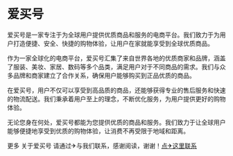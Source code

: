 # 爱买号

爱买号是一家专注于为全球用户提供优质商品和服务的电商平台。我们致力于为用户打造便捷、安全、快捷的购物体验，让用户在家就能享受到全球优质商品。

作为一家全球化的电商平台，爱买号汇集了来自世界各地的优质商家和品牌，涵盖了服装、美妆、家居、数码等多个品类，满足用户对于不同商品的需求。我们与众多品牌和商家建立了合作关系，确保用户能够购买到正品优质的商品。

在爱买号，用户不仅可以享受到高品质的商品，还能够获得专业的售后服务和快速的物流配送。我们秉承着用户至上的理念，不断优化服务，为用户提供更好的购物体验。

无论您身在何处，爱买号都能为您提供优质的商品和服务。我们致力于让全球用户能够便捷地享受到优质的购物体验，让消费不再受限于地域和距离。

更多 关于爱买号 请通过✈与我们联系，感谢阅读，谢谢！[点✈这里联系](https://cc.k02.cc)
